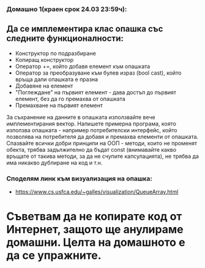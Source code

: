 ### Домашно 1(краен срок 24.03 23:59ч):
## Да се имплементира клас опашка със следните функционалности:
- Конструктор по подразбиране
- Копиращ конструктор
- Оператор +=, който добавя елемент към опашката
- Оператор за преобразуване към булев израз (bool cast), който връща дали опашката е празна
- Добавяне на елемент
- "Поглеждане" на първият елемент - дава достъп до първият елемент, без да го премахва от опашката
- Премахване на първият елемент

За съхранение на данните в опашката използвайте вече имплементирания вектор.
Напишете примерна програма, която използва опашката - например потребителски интерфейс, който позволява на потребителя
да добавя и премахва елементи от опашката.
Спазвайте всички добри принципи на ООП - методи, които не променят обекта, трябва задължително да бъдат const (внимавайте 
какво връщате от такива методи, за да не счупите капсулацията), не трябва да има никакво дублиране на код и т.н. 

### Споделям линк към визуализация на опашка:
- https://www.cs.usfca.edu/~galles/visualization/QueueArray.html
# Съветвам да не копирате код от Интернет, защото ще анулираме домашни. Целта на домашното е да се упражните.
